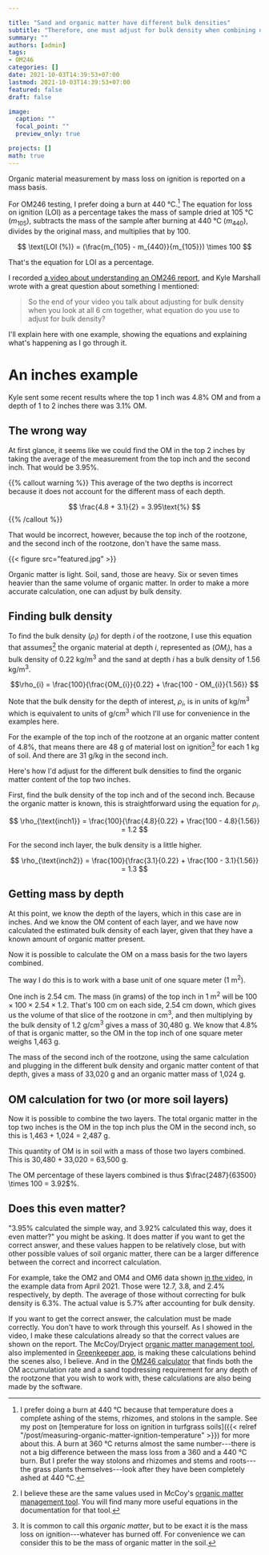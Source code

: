 ```yaml
---

title: "Sand and organic matter have different bulk densities"
subtitle: "Therefore, one must adjust for bulk density when combining or averaging across depths"
summary: ""
authors: [admin]
tags: 
- OM246
categories: []
date: 2021-10-03T14:39:53+07:00
lastmod: 2021-10-03T14:39:53+07:00
featured: false
draft: false

image:
  caption: ""
  focal_point: ""
  preview_only: true

projects: []
math: true
---
```


Organic material measurement by mass loss on ignition is reported on a mass basis. 

For OM246 testing, I prefer doing a burn at 440 °C.[^1] The equation for loss on ignition (LOI) as a percentage takes the mass of sample dried at 105 °C ($m_{105}$), subtracts the mass of the sample after burning at 440 °C ($m_{440}$), divides by the original mass, and multiplies that by 100.

[^1]: I prefer doing a burn at 440 °C because that temperature does a complete ashing of the stems, rhizomes, and stolons in the sample. See my post on [temperature for loss on ignition in turfgrass soils]({{< relref "/post/measuring-organic-matter-ignition-temperature" >}}) for more about this. A burn at 360 °C returns almost the same number---there is not a big difference between the mass loss from a 360 and a 440 °C burn. But I prefer the way stolons and rhizomes and stems and roots---the grass plants themselves---look after they have been completely ashed at 440 °C.

$$ \text{LOI (%)} =  (\frac{m_{105} - m_{440}}{m_{105}}) \times 100 $$

That's the equation for LOI as a percentage. 

I recorded [a video about understanding an OM246 report](https://youtu.be/wUtpJC1YPU0), and Kyle Marshall wrote with a great question about something I mentioned:

> So the end of your video you talk about adjusting for bulk density when you look at all 6 cm together, what equation do you use to adjust for bulk density?

I'll explain here with one example, showing the equations and explaining what's happening as I go through it.

# An inches example

Kyle sent some recent results where the top 1 inch was 4.8% OM and from a depth of 1 to 2 inches there was 3.1% OM.

## The wrong way

At first glance, it seems like we could find the OM in the top 2 inches by taking the average of the measurement from the top inch and the second inch. That would be 3.95%.

{{% callout warning %}}
This average of the two depths is incorrect because it does not account for the different mass of each depth.

$$ \frac{4.8 + 3.1}{2} = 3.95\text{%} $$
{{% /callout %}}

That would be incorrect, however, because the top inch of the rootzone, and the second inch of the rootzone, don't have the same mass. 

{{< figure src="featured.jpg" >}}

Organic matter is light. Soil, sand, those are heavy. Six or seven times heavier than the same volume of organic matter. In order to make a more accurate calculation, one can adjust by bulk density.

## Finding bulk density

To find the bulk density ($\rho_{i}$) for depth $i$ of the rootzone, I use this equation that assumes[^2] the organic material at depth $i$, represented as ($OM_{i}$), has a bulk density of 0.22 kg/m<sup>3</sup> and the sand at depth $i$ has a bulk density of 1.56 kg/m<sup>3</sup>.

[^2]: I believe these are the same values used in McCoy's [organic matter management tool](https://buckeyeturf.osu.edu/organicmattertool). You will find many more useful equations in the documentation for that tool.

$$\rho_{i} = \frac{100}{\frac{OM_{i}}{0.22} + \frac{100 - OM_{i}}{1.56}} $$

Note that the bulk density for the depth of interest, $\rho_{i}$, is in units of kg/m<sup>3</sup> which is equivalent to units of g/cm<sup>3</sup> which I'll use for convenience in the examples here.

For the example of the top inch of the rootzone at an organic matter content of 4.8%, that means there are 48 g of material lost on ignition[^3] for each 1 kg of soil. And there are 31 g/kg in the second inch.

[^3]: It is common to call this *organic matter*, but to be exact it is the mass loss on ignition---whatever has burned off. For convenience we can consider this to be the mass of organic matter in the soil.

Here's how I'd adjust for the different bulk densities to find the organic matter content of the top two inches.

First, find the bulk density of the top inch and of the second inch. Because the organic matter is known, this is straightforward using the equation for $\rho_{i}$.

$$ \rho_{\text{inch1}} = \frac{100}{\frac{4.8}{0.22} + \frac{100 - 4.8}{1.56}} = 1.2 $$

For the second inch layer, the bulk density is a little higher.

$$ \rho_{\text{inch2}} = \frac{100}{\frac{3.1}{0.22} + \frac{100 - 3.1}{1.56}} = 1.3 $$

## Getting mass by depth

At this point, we know the depth of the layers, which in this case are in inches. And we know the OM content of each layer, and we have now calculated the estimated bulk density of each layer, given that they have a known amount of organic matter present.

Now it is possible to calculate the OM on a mass basis for the two layers combined.

The way I do this is to work with a base unit of one square meter (1 m<sup>2</sup>). 

One inch is 2.54 cm. The mass (in grams) of the top inch in 1 m<sup>2</sup> will be $100 \times 100 \times 2.54 \times 1.2$. That's 100 cm on each side, 2.54 cm down, which gives us the volume of that slice of the rootzone in cm<sup>3</sup>, and then multiplying by the bulk density of 1.2 g/cm<sup>3</sup> gives a mass of 30,480 g. We know that 4.8% of that is organic matter, so the OM in the top inch of one square meter weighs 1,463 g.

The mass of the second inch of the rootzone, using the same calculation and plugging in the different bulk density and organic matter content of that depth, gives a mass of 33,020 g and an organic matter mass of 1,024 g.

## OM calculation for two (or more soil layers)

Now it is possible to combine the two layers. The total organic matter in the top two inches is the OM in the top inch plus the OM in the second inch, so this is 1,463 + 1,024 = 2,487 g.

This quantity of OM is in soil with a mass of those two layers combined. This is 30,480 + 33,020 = 63,500 g.

The OM percentage of these layers combined is thus $\frac{2487}{63500} \times 100 = 3.92$%.

## Does this even matter?

"3.95% calculated the simple way, and 3.92% calculated this way, does it even matter?" you might be asking. It does matter if you want to get the correct answer, and these values happen to be relatively close, but with other possible values of soil organic matter, there can be a larger difference between the correct and incorrect calculation.

For example, take the OM2 and OM4 and OM6 data shown [in the video](https://youtu.be/wUtpJC1YPU0), in the example data from April 2021. Those were 12.7, 3.8, and 2.4% respectively, by depth. The average of those without correcting for bulk density is 6.3%. The actual value is 5.7% after accounting for bulk density.

If you want to get the correct answer, the calculation must be made correctly. You don't have to work through this yourself. As I showed in the video, I make these calculations already so that the correct values are shown on the report. The McCoy/Dryject [organic matter management tool](https://buckeyeturf.osu.edu/organicmattertool), also implemented in [Greenkeeper app](https://greenkeeper.blog/2021/04/21/soil-organic-matter-models-aid-cultivation-scheduling/), is making these calculations behind the scenes also, I believe. And in the [OM246 calculator](https://asianturfgrass.shinyapps.io/om246/) that finds both the OM accumulation rate and a sand topdressing requirement for any depth of the rootzone that you wish to work with, these calculations are also being made by the software.






